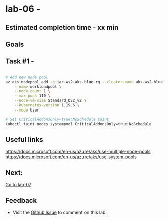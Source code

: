 # lab-06 - 

## Estimated completion time - xx min


## Goals

## Task #1 - 

```bash

# Add new node pool
az aks nodepool add -g iac-ws2-aks-blue-rg --cluster-name aks-ws2-blue \
    --name workloadpool \
    --node-count 1 \
    --max-pods 110 \
    --node-vm-size Standard_DS2_v2 \
    --kubernetes-version 1.19.6 \
    --mode User

# Set CriticalAddonsOnly=true:NoSchedule taint
kubectl taint nodes systempool CriticalAddonsOnly=true:NoSchedule

```


## Useful links
https://docs.microsoft.com/en-us/azure/aks/use-multiple-node-pools
https://docs.microsoft.com/en-us/azure/aks/use-system-pools



## Next: 

[Go to lab-07](../lab-07/readme.md)

## Feedback

* Visit the [Github Issue](https://github.com/evgenyb/aks-workshops/issues/xx) to comment on this lab. 